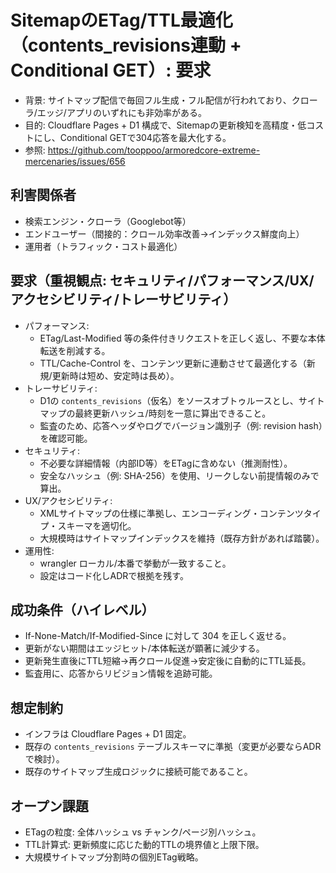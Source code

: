 # SitemapのETag/TTL最適化（contents_revisions連動 + Conditional GET）: 要求

- 背景: サイトマップ配信で毎回フル生成・フル配信が行われており、クローラ/エッジ/アプリのいずれにも非効率がある。
- 目的: Cloudflare Pages + D1 構成で、Sitemapの更新検知を高精度・低コストにし、Conditional GETで304応答を最大化する。
- 参照: https://github.com/tooppoo/armoredcore-extreme-mercenaries/issues/656

## 利害関係者
- 検索エンジン・クローラ（Googlebot等）
- エンドユーザー（間接的：クロール効率改善→インデックス鮮度向上）
- 運用者（トラフィック・コスト最適化）

## 要求（重視観点: セキュリティ/パフォーマンス/UX/アクセシビリティ/トレーサビリティ）
- パフォーマンス: 
  - ETag/Last-Modified 等の条件付きリクエストを正しく返し、不要な本体転送を削減する。
  - TTL/Cache-Control を、コンテンツ更新に連動させて最適化する（新規/更新時は短め、安定時は長め）。
- トレーサビリティ: 
  - D1の `contents_revisions`（仮名）をソースオブトゥルースとし、サイトマップの最終更新ハッシュ/時刻を一意に算出できること。
  - 監査のため、応答ヘッダやログでバージョン識別子（例: revision hash）を確認可能。
- セキュリティ: 
  - 不必要な詳細情報（内部ID等）をETagに含めない（推測耐性）。
  - 安全なハッシュ（例: SHA-256）を使用、リークしない前提情報のみで算出。
- UX/アクセシビリティ: 
  - XMLサイトマップの仕様に準拠し、エンコーディング・コンテンツタイプ・スキーマを適切化。
  - 大規模時はサイトマップインデックスを維持（既存方針があれば踏襲）。
- 運用性: 
  - wrangler ローカル/本番で挙動が一致すること。
  - 設定はコード化しADRで根拠を残す。

## 成功条件（ハイレベル）
- If-None-Match/If-Modified-Since に対して 304 を正しく返せる。
- 更新がない期間はエッジヒット/本体転送が顕著に減少する。
- 更新発生直後にTTL短縮→再クロール促進→安定後に自動的にTTL延長。
- 監査用に、応答からリビジョン情報を追跡可能。

## 想定制約
- インフラは Cloudflare Pages + D1 固定。
- 既存の `contents_revisions` テーブルスキーマに準拠（変更が必要ならADRで検討）。
- 既存のサイトマップ生成ロジックに接続可能であること。

## オープン課題
- ETagの粒度: 全体ハッシュ vs チャンク/ページ別ハッシュ。
- TTL計算式: 更新頻度に応じた動的TTLの境界値と上限下限。
- 大規模サイトマップ分割時の個別ETag戦略。


